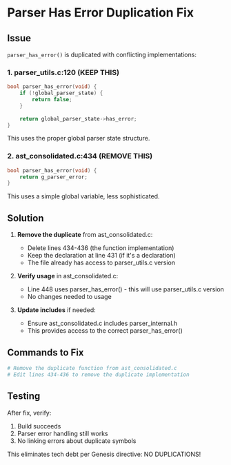 # Parser Has Error Duplication Fix

## Issue
`parser_has_error()` is duplicated with conflicting implementations:

### 1. parser_utils.c:120 (KEEP THIS)
```c
bool parser_has_error(void) {
    if (!global_parser_state) {
        return false;
    }
    
    return global_parser_state->has_error;
}
```
This uses the proper global parser state structure.

### 2. ast_consolidated.c:434 (REMOVE THIS)
```c
bool parser_has_error(void) {
    return g_parser_error;
}
```
This uses a simple global variable, less sophisticated.

## Solution

1. **Remove the duplicate** from ast_consolidated.c:
   - Delete lines 434-436 (the function implementation)
   - Keep the declaration at line 431 (if it's a declaration)
   - The file already has access to parser_utils.c version

2. **Verify usage** in ast_consolidated.c:
   - Line 448 uses parser_has_error() - this will use parser_utils.c version
   - No changes needed to usage

3. **Update includes** if needed:
   - Ensure ast_consolidated.c includes parser_internal.h
   - This provides access to the correct parser_has_error()

## Commands to Fix

```bash
# Remove the duplicate function from ast_consolidated.c
# Edit lines 434-436 to remove the duplicate implementation
```

## Testing
After fix, verify:
1. Build succeeds
2. Parser error handling still works
3. No linking errors about duplicate symbols

This eliminates tech debt per Genesis directive: NO DUPLICATIONS!